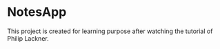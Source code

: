 # NotesApp
This project is created for learning purpose after watching the tutorial of Philip Lackner.
